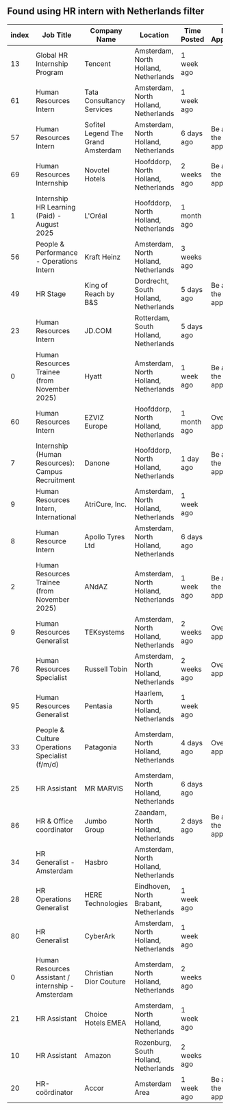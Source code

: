 ## Found using HR intern with Netherlands filter

| index | Job Title                                          | Company Name                       | Location                              | Time Posted | Num Applicants                   |
| ----- | -------------------------------------------------- | ---------------------------------- | ------------------------------------- | ----------- | -------------------------------- |
| 13    | Global HR Internship Program                       | Tencent                            | Amsterdam, North Holland, Netherlands | 1 week ago  |                                  |
| 61    | Human Resources Intern                             | Tata Consultancy Services          | Amsterdam, North Holland, Netherlands | 1 week ago  |                                  |
| 57    | Human Resources Intern                             | Sofitel Legend The Grand Amsterdam | Amsterdam, North Holland, Netherlands | 6 days ago  | Be among the first 25 applicants |
| 69    | Human Resources Internship                         | Novotel Hotels                     | Hoofddorp, North Holland, Netherlands | 2 weeks ago | Be among the first 25 applicants |
| 1     | Internship HR Learning \(Paid\) - August 2025      | L'Oréal                            | Hoofddorp, North Holland, Netherlands | 1 month ago |                                  |
| 56    | People & Performance - Operations Intern           | Kraft Heinz                        | Amsterdam, North Holland, Netherlands | 3 weeks ago |                                  |
| 49    | HR Stage                                           | King of Reach by B&S               | Dordrecht, South Holland, Netherlands | 5 days ago  | Be among the first 25 applicants |
| 23    | Human Resources Intern                             | JD\.COM                            | Rotterdam, South Holland, Netherlands | 5 days ago  |                                  |
| 0     | Human Resources Trainee \(from November 2025\)     | Hyatt                              | Amsterdam, North Holland, Netherlands | 1 week ago  | Be among the first 25 applicants |
| 60    | Human Resources Intern                             | EZVIZ Europe                       | Hoofddorp, North Holland, Netherlands | 1 month ago | Over 200 applicants              |
| 7     | Internship \(Human Resources\): Campus Recruitment | Danone                             | Hoofddorp, North Holland, Netherlands | 1 day ago   | Be among the first 25 applicants |
| 9     | Human Resources Intern, International              | AtriCure, Inc\.                    | Amsterdam, North Holland, Netherlands | 1 week ago  |                                  |
| 8     | Human Resource Intern                              | Apollo Tyres Ltd                   | Amsterdam, North Holland, Netherlands | 6 days ago  |                                  |
| 2     | Human Resources Trainee \(from November 2025\)     | ANdAZ                              | Amsterdam, North Holland, Netherlands | 1 week ago  | Be among the first 25 applicants |
| 9     | Human Resources Generalist                         | TEKsystems                         | Amsterdam, North Holland, Netherlands | 2 weeks ago | Over 200 applicants              |
| 76    | Human Resources Specialist                         | Russell Tobin                      | Amsterdam, North Holland, Netherlands | 2 weeks ago | Over 200 applicants              |
| 95    | Human Resources Generalist                         | Pentasia                           | Haarlem, North Holland, Netherlands   | 1 week ago  |                                  |
| 33    | People & Culture Operations Specialist \(f/m/d\)   | Patagonia                          | Amsterdam, North Holland, Netherlands | 4 days ago  | Over 200 applicants              |
| 25    | HR Assistant                                       | MR MARVIS                          | Amsterdam, North Holland, Netherlands | 6 days ago  |                                  |
| 86    | HR & Office coordinator                            | Jumbo Group                        | Zaandam, North Holland, Netherlands   | 2 days ago  | Be among the first 25 applicants |
| 34    | HR Generalist - Amsterdam                          | Hasbro                             | Amsterdam, North Holland, Netherlands |             |                                  |
| 28    | HR Operations Generalist                           | HERE Technologies                  | Eindhoven, North Brabant, Netherlands | 1 week ago  |                                  |
| 80    | HR Generalist                                      | CyberArk                           | Amsterdam, North Holland, Netherlands | 1 week ago  |                                  |
| 0     | Human Resources Assistant / internship - Amsterdam | Christian Dior Couture             | Amsterdam, North Holland, Netherlands | 2 weeks ago |                                  |
| 21    | HR Assistant                                       | Choice Hotels EMEA                 | Amsterdam, North Holland, Netherlands | 1 week ago  |                                  |
| 10    | HR Assistant                                       | Amazon                             | Rozenburg, South Holland, Netherlands | 2 weeks ago |                                  |
| 20    | HR-coördinator                                     | Accor                              | Amsterdam Area                        | 1 week ago  | Be among the first 25 applicants |

